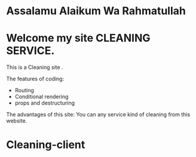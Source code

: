 # Assalamu Alaikum Wa Rahmatullah 

# Welcome my site CLEANING SERVICE.
 This is a Cleaning site .

The features of coding:

* Routing
* Conditional rendering
* props and destructuring

The advantages of this site: You can any service kind of cleaning from this website. 


# Cleaning-client
